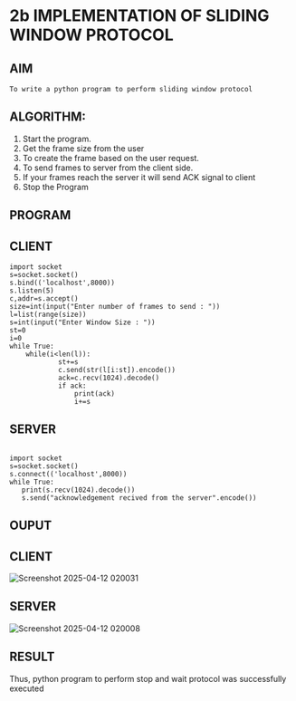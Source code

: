 # 2b IMPLEMENTATION OF SLIDING WINDOW PROTOCOL
## AIM
```
To write a python program to perform sliding window protocol
```
## ALGORITHM:
1. Start the program.
2. Get the frame size from the user
3. To create the frame based on the user request.
4. To send frames to server from the client side.
5. If your frames reach the server it will send ACK signal to client
6. Stop the Program
## PROGRAM
## CLIENT
```
import socket 
s=socket.socket() 
s.bind(('localhost',8000)) 
s.listen(5) 
c,addr=s.accept() 
size=int(input("Enter number of frames to send : ")) 
l=list(range(size)) 
s=int(input("Enter Window Size : ")) 
st=0 
i=0 
while True: 
    while(i<len(l)): 
            st+=s 
            c.send(str(l[i:st]).encode()) 
            ack=c.recv(1024).decode() 
            if ack: 
                print(ack) 
                i+=s 
```
 ## SERVER 
 ```
 
import socket 
s=socket.socket() 
s.connect(('localhost',8000))
while True:    
    print(s.recv(1024).decode()) 
    s.send("acknowledgement recived from the server".encode()) 
```
 
## OUPUT
## CLIENT
![Screenshot 2025-04-12 020031](https://github.com/user-attachments/assets/d1605d52-2442-40ad-be6c-e2f5c56a21cb)

## SERVER
![Screenshot 2025-04-12 020008](https://github.com/user-attachments/assets/7833332c-73d7-4e21-bb44-a01826581193)

## RESULT
Thus, python program to perform stop and wait protocol was successfully executed
